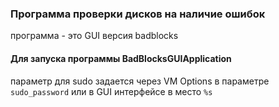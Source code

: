 ### Программа проверки дисков на наличие ошибок
программа - это GUI версия badblocks

#### Для запуска программы BadBlocksGUIApplication
параметр для sudo задается через VM Options в параметре `sudo_password` или в GUI интерфейсе в место `%s` 